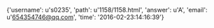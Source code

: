 {'username': u's0235', 'path': u'1158/1158.html', 'answer': u'A', 'email': u'654354746@qq.com', 'time': '2016-02-23:14:16:39'}